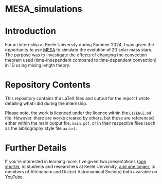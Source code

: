 # MESA_simulations

# Introduction
For an internship at Keele University during Summer 2024, I was given the opportunity to use [MESA](https://docs.mesastar.org/) to simulate the evolution of 20 solar mass stars. The purpose was to investigate the effects of changing the convection theorem used (time-independent compared to time-dependent convection) in 1D using mixing length theory.

# Repository Contents
This repository contains the LaTeX files and output for the report I wrote detailing what I did during the internship. 

Please note, the work is licenced under the licence within the `LICENCE.md` file. However, there are works created by others, but these are referenced either within the main output file, `main.pdf`, or in their respective files (such as the bibliography style file `aa.bst`.

# Further Details
If you're interested in learning more, I've given two presentations ([one shorter](https://youtu.be/TeXpwEyD3O8), to students and researchers at Keele University, [and one longer](https://youtu.be/98_KHo6fLcY), to members of Altrincham and District Astronomical Society) both available on [YouTube](https://www.youtube.com/channel/UCemhlJi4JMCy_a6eJi0_kZQ). 
